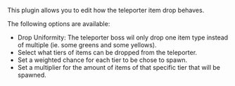 This plugin allows you to edit how the teleporter item drop behaves.

The following options are available:
- Drop Uniformity: The teleporter boss wil only drop one item type instead of multiple (ie. some greens and some yellows).
- Select what tiers of items can be dropped from the teleporter.
- Set a weighted chance for each tier to be chose to spawn.
- Set a multiplier for the amount of items of that specific tier that will be spawned.